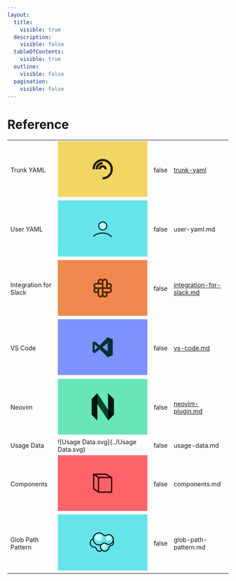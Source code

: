 ```yaml
---
layout:
  title:
    visible: true
  description:
    visible: false
  tableOfContents:
    visible: true
  outline:
    visible: false
  pagination:
    visible: false
---
```


# Reference

|                       |                                      |       |                                                                           |
| :-------------------- | :----------------------------------- | :---- | :------------------------------------------------------------------------ |
| Trunk YAML            | ![TrunkYaml.svg](../TrunkYaml.svg)   | false | [trunk-yaml](./trunk-yaml/readme.md)                                      |
| User YAML             | ![UserYaml.svg](../UserYaml.svg)     | false | user-yaml.md                                                              |
| Integration for Slack | ![Slack.svg](../Slack.svg)           | false | [integration-for-slack.md](../../administration/integration-for-slack.md) |
| VS Code               | ![VSCode.svg](../VSCode.svg)         | false | [vs-code.md](../ide-integration/vs-code.md)                               |
| Neovim                | ![neo_vim.svg](../neo_vim.svg)       | false | [neovim-plugin.md](../ide-integration/neovim-plugin.md)                   |
| Usage Data            | ![Usage Data.svg](../Usage Data.svg) | false | usage-data.md                                                             |
| Components            | ![Components.svg](../Components.svg) | false | components.md                                                             |
| Glob Path Pattern     | ![Glob.svg](../Glob.svg)             | false | glob-path-pattern.md                                                      |
